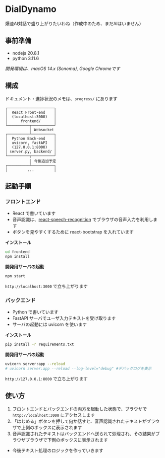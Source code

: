 # DialDynamo
爆速AI対話で盛り上がりたいわね（作成中のため、まだAIはいません）

## 事前準備
- nodejs    20.8.1
- python    3.11.6

*開発環境は、macOS 14.x (Sonoma), Google Chromeです*

## 構成
ドキュメント・進捗状況のメモは、`progress/` にあります
```
┌─────────────────────┐
│  React Front-end    │   
│  (localhost:3000)   │
│      frontend/      │
└──────────┬──────────┘
           │ Websocket
┌──────────┴──────────┐
│  Python Back-end    │
│  uvicorn, fastAPI   │
│  (127.0.0.1:8000)   │
│ server.py, backend/ │
└──────────┬──────────┘
           │ 今後追加予定
┌──────────┴──────────┐
│         ...         │
```

## 起動手順
### フロントエンド
- React で書いています
- 音声認識は、[react-speech-recognition](https://www.npmjs.com/package/react-speech-recognition) でブラウザの音声入力を利用します
- ボタンを見やすくするために react-bootstrap を入れています

**インストール**
```sh
cd frontend
npm install
```

**開発用サーバの起動**
```sh
npm start
```
`http://localhost:3000` で立ち上がります

### バックエンド
- Python で書いています
- FastAPI サーバでユーザ入力テキストを受け取ります
- サーバの起動には uvicorn を使います

**インストール**
```sh
pip install -r requirements.txt
```

**開発用サーバの起動**
```sh
uvicorn server:app --reload
# uvicorn server:app --reload --log-level="debug" #デバッグログを表示
```
`http://127.0.0.1:8000` で立ち上がります


## 使い方
1. フロントエンドとバックエンドの両方を起動した状態で、ブラウザで `http://localhost:3000` にアクセスします
2. 「はじめる」ボタンを押して何か話すと、音声認識されたテキストがブラウザで上側のボックスに表示されます
3. 音声認識されたテキストはバックエンドへ送られて処理され、その結果がブラウザブラウザで下側のボックスに表示されます

* 今後テキスト処理のロジックを作っていきます
